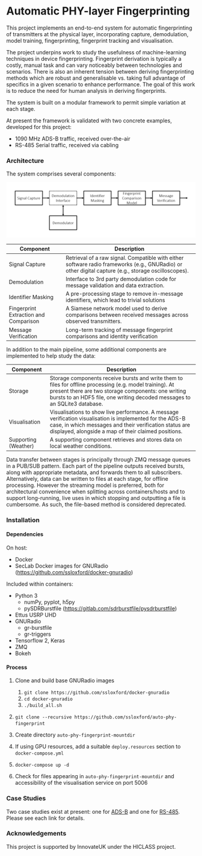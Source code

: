 # Automatic PHY-layer Fingerprinting

This project implements an end-to-end system for automatic fingerprinting of transmitters at the physical layer, incorporating capture, demodulation, model training, fingerprinting, fingerprint tracking and visualisation.

The project underpins work to study the usefulness of machine-learning techniques in device fingerprinting. Fingerprint derivation is typically a costly, manual task and can vary noticeably between technologies and scenarios. There is also an inherent tension between deriving fingerprinting methods which are robust and generalisable vs. taking full advantage of specifics in a given scenario to enhance performance. The goal of this work is to reduce the need for human analysis in deriving fingerprints. 

The system is built on a modular framework to permit simple variation at each stage. 

At present the framework is validated with two concrete examples, developed for this project:

* 1090 MHz ADS-B traffic, received over-the-air
* RS-485 Serial traffic, received via cabling

### Architecture

The system comprises several components:

![](documentation/verification-diagram.png) 

| Component | Description |
| --- | --- |
| Signal Capture | Retrieval of a raw signal. Compatible with either software radio frameworks (e.g., GNURadio) or other digital capture (e.g., storage oscilloscopes). |
| Demodulation | Interface to 3rd party demodulation code for message validation and data extraction. |
| Identifier Masking | A pre-processing stage to remove in-message identifiers, which lead to trivial solutions |
| Fingerprint Extraction and Comparison | A Siamese network model used to derive comparisons between received messages across observed transmitters. |
| Message Verification | Long-term tracking of message fingerprint comparisons and identity verification |


In addition to the main pipeline, some additional components are implemented to help study the data:

| Component | Description |
| --- | --- |
| Storage | Storage components receive bursts and write them to files for offline processing (e.g. model training). At present there are two storage components: one writing bursts to an HDF5 file, one writing decoded messages to an SQLite3 database. |
| Visualisation | Visualisations to show live performance. A message verification visualisation is implemented for the ADS-B case, in which messages and their verification status are displayed, alongside a map of their claimed positions. |
| Supporting (Weather) | A supporting component retrieves and stores data on local weather conditions. |

Data transfer between stages is principally through ZMQ message queues in a PUB/SUB pattern. Each part of the pipeline outputs received bursts, along with appropriate metadata, and forwards them to all subscribers. Alternatively, data can be written to files at each stage, for offline processing. However the streaming model is preferred, both for architectural convenience when splitting across containers/hosts and to support long-running, live uses in which stopping and outputting a file is cumbersome. As such, the file-based method is considered deprecated. 


### Installation

#### Dependencies

On host:

* Docker
* SecLab Docker images for GNURadio (https://github.com/ssloxford/docker-gnuradio)

Included within containers:

* Python 3
	* numPy, pyplot, h5py
	* pySDRBurstfile (https://gitlab.com/sdrburstfile/pysdrburstfile)
* Ettus USRP UHD
* GNURadio
	* gr-burstfile
	* gr-triggers
* Tensorflow 2, Keras
* ZMQ
* Bokeh

#### Process

1. Clone and build base GNURadio images

	1. `git clone https://github.com/ssloxford/docker-gnuradio`
	1. `cd docker-gnuradio`
	1. `./build_all.sh`
1. `git clone --recursive https://github.com/ssloxford/auto-phy-fingerprint`
1. Create directory `auto-phy-fingerprint-mountdir`
1. If using GPU resources, add a suitable `deploy.resources` section to `docker-compose.yml`
1. `docker-compose up -d`
1. Check for files appearing in `auto-phy-fingerprint-mountdir` and accessibility of the visualisation service on port 5006

### Case Studies

Two case studies exist at present: one for [ADS-B](documentation/case-study-adsb.md) and one for [RS-485](documentation/case-study-rs485.md). Please see each link for details. 



### Acknowledgements

This project is supported by InnovateUK under the HICLASS project. 
